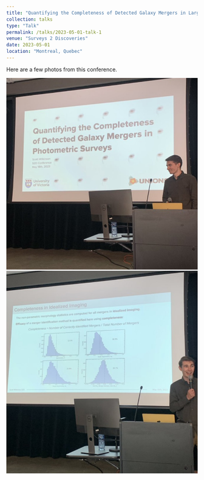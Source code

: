 ```yaml
---
title: "Quantifying the Completeness of Detected Galaxy Mergers in Large Photometric Surveys"
collection: talks
type: "Talk"
permalink: /talks/2023-05-01-talk-1
venue: "Surveys 2 Discoveries"
date: 2023-05-01
location: "Montreal, Quebec"
---
```


Here are a few photos from this conference.

<img src="/images/IMG_4160.jpg">
<img src="/images/IMG_4162.jpg">
